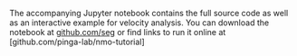 The accompanying Jupyter notebook contains the full source code as well as an interactive example for velocity analysis.
You can download the notebook at [github.com/seg](https://github.com/seg) or find links to run it online at [github.com/pinga-lab/nmo-tutorial]